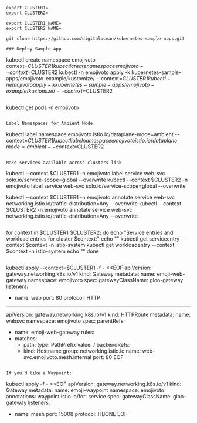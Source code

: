 ```
export CLUSTER1=
export CLUSTER2=

export CLUSTER1_NAME=
export CLUSTER2_NAME=
```

```
git clone https://github.com/digitalocean/kubernetes-sample-apps.git
```

```
### Deploy Sample App
```
kubectl create namespace emojivoto --context=$CLUSTER1
kubectl create namespace emojivoto --context=$CLUSTER2
kubectl -n emojivoto apply -k kubernetes-sample-apps/emojivoto-example/kustomize/ --context=$CLUSTER1
kubectl -n emojivoto apply -k kubernetes-sample-apps/emojivoto-example/kustomize/ --context=$CLUSTER2
```

```
kubectl get pods -n emojivoto
```

Label Namespaces for Ambient Mode.
```
kubectl label namespace emojivoto istio.io/dataplane-mode=ambient --context=$CLUSTER1
kubectl label namespace emojivoto istio.io/dataplane-mode=ambient --context=$CLUSTER2
```

Make services available across clusters link 
```
kubectl --context $CLUSTER1 -n emojivoto label service web-svc solo.io/service-scope=global --overwrite
kubectl --context $CLUSTER2 -n emojivoto label service web-svc solo.io/service-scope=global --overwrite

kubectl --context $CLUSTER1 -n emojivoto annotate service web-svc networking.istio.io/traffic-distribution=Any --overwrite
kubectl --context $CLUSTER2 -n emojivoto annotate service web-svc networking.istio.io/traffic-distribution=Any --overwrite
```

```
for context in $CLUSTER1 $CLUSTER2; do
  echo "Service entries and workload entries for cluster $context:"
  echo ""
  kubectl get serviceentry --context $context -n istio-system
  kubectl get workloadentry --context $context -n istio-system
  echo ""
done
```

```
kubectl apply --context=$CLUSTER1 -f - <<EOF
apiVersion: gateway.networking.k8s.io/v1
kind: Gateway
metadata:
  name: emoji-web-gateway
  namespace: emojivoto
spec:
  gatewayClassName: gloo-gateway
  listeners:
  - name: web
    port: 80
    protocol: HTTP
---
apiVersion: gateway.networking.k8s.io/v1
kind: HTTPRoute
metadata:
  name: websvc
  namespace: emojivoto
spec:
  parentRefs:
  - name: emoji-web-gateway
  rules:
  - matches:
    - path:
        type: PathPrefix
        value: /
    backendRefs:
    - kind: Hostname
      group: networking.istio.io
      name: web-svc.emojivoto.mesh.internal
      port: 80
EOF
```

If you'd like a Waypoint:
```
kubectl apply -f - <<EOF
apiVersion: gateway.networking.k8s.io/v1
kind: Gateway
metadata:
  name: emoji-waypoint
  namespace: emojivoto
  annotations:
    waypoint.istio.io/for: service
spec:
  gatewayClassName: gloo-gateway
  listeners:
  - name: mesh
    port: 15008 
    protocol: HBONE
EOF
```